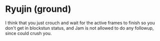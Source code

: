 # Ryujin (ground)

I think that you just crouch and wait for the active frames to finish so you don't get in blockstun status, and Jam is not allowed to do any followup, since could crush you.
